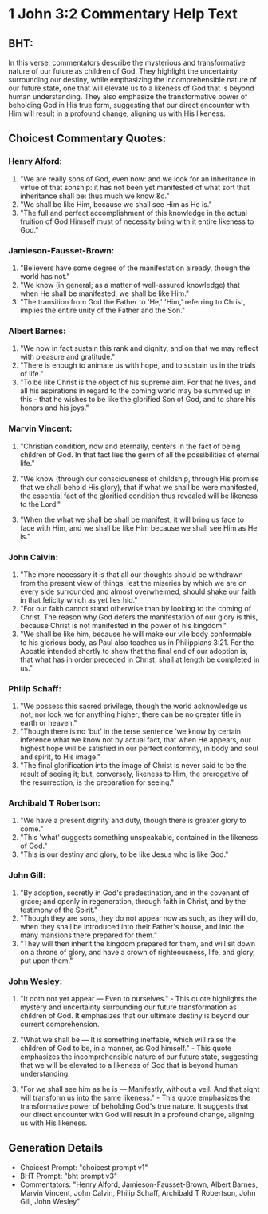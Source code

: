 # 1 John 3:2 Commentary Help Text

## BHT:
In this verse, commentators describe the mysterious and transformative nature of our future as children of God. They highlight the uncertainty surrounding our destiny, while emphasizing the incomprehensible nature of our future state, one that will elevate us to a likeness of God that is beyond human understanding. They also emphasize the transformative power of beholding God in His true form, suggesting that our direct encounter with Him will result in a profound change, aligning us with His likeness.

## Choicest Commentary Quotes:
### Henry Alford:
1. "We are really sons of God, even now: and we look for an inheritance in virtue of that sonship: it has not been yet manifested of what sort that inheritance shall be: thus much we know &c."
2. "We shall be like Him, because we shall see Him as He is."
3. "The full and perfect accomplishment of this knowledge in the actual fruition of God Himself must of necessity bring with it entire likeness to God."

### Jamieson-Fausset-Brown:
1. "Believers have some degree of the manifestation already, though the world has not."
2. "We know (in general; as a matter of well-assured knowledge) that when He shall be manifested, we shall be like Him."
3. "The transition from God the Father to 'He,' 'Him,' referring to Christ, implies the entire unity of the Father and the Son."

### Albert Barnes:
1. "We now in fact sustain this rank and dignity, and on that we may reflect with pleasure and gratitude."
2. "There is enough to animate us with hope, and to sustain us in the trials of life."
3. "To be like Christ is the object of his supreme aim. For that he lives, and all his aspirations in regard to the coming world may be summed up in this - that he wishes to be like the glorified Son of God, and to share his honors and his joys."

### Marvin Vincent:
1. "Christian condition, now and eternally, centers in the fact of being children of God. In that fact lies the germ of all the possibilities of eternal life." 

2. "We know (through our consciousness of childship, through His promise that we shall behold His glory), that if what we shall be were manifested, the essential fact of the glorified condition thus revealed will be likeness to the Lord."

3. "When the what we shall be shall be manifest, it will bring us face to face with Him, and we shall be like Him because we shall see Him as He is."

### John Calvin:
1. "The more necessary it is that all our thoughts should be withdrawn from the present view of things, lest the miseries by which we are on every side surrounded and almost overwhelmed, should shake our faith in that felicity which as yet lies hid."
2. "For our faith cannot stand otherwise than by looking to the coming of Christ. The reason why God defers the manifestation of our glory is this, because Christ is not manifested in the power of his kingdom."
3. "We shall be like him, because he will make our vile body conformable to his glorious body, as Paul also teaches us in Philippians 3:21. For the Apostle intended shortly to shew that the final end of our adoption is, that what has in order preceded in Christ, shall at length be completed in us."

### Philip Schaff:
1. "We possess this sacred privilege, though the world acknowledge us not; nor look we for anything higher; there can be no greater title in earth or heaven."
2. "Though there is no ‘but’ in the terse sentence ‘we know by certain inference what we know not by actual fact, that when He appears, our highest hope will be satisfied in our perfect conformity, in body and soul and spirit, to His image."
3. "The final glorification into the image of Christ is never said to be the result of seeing it; but, conversely, likeness to Him, the prerogative of the resurrection, is the preparation for seeing."

### Archibald T Robertson:
1. "We have a present dignity and duty, though there is greater glory to come."
2. "This 'what' suggests something unspeakable, contained in the likeness of God."
3. "This is our destiny and glory, to be like Jesus who is like God."

### John Gill:
1. "By adoption, secretly in God's predestination, and in the covenant of grace; and openly in regeneration, through faith in Christ, and by the testimony of the Spirit." 
2. "Though they are sons, they do not appear now as such, as they will do, when they shall be introduced into their Father's house, and into the many mansions there prepared for them."
3. "They will then inherit the kingdom prepared for them, and will sit down on a throne of glory, and have a crown of righteousness, life, and glory, put upon them."

### John Wesley:
1. "It doth not yet appear — Even to ourselves." - This quote highlights the mystery and uncertainty surrounding our future transformation as children of God. It emphasizes that our ultimate destiny is beyond our current comprehension.

2. "What we shall be — It is something ineffable, which will raise the children of God to be, in a manner, as God himself." - This quote emphasizes the incomprehensible nature of our future state, suggesting that we will be elevated to a likeness of God that is beyond human understanding.

3. "For we shall see him as he is — Manifestly, without a veil. And that sight will transform us into the same likeness." - This quote emphasizes the transformative power of beholding God's true nature. It suggests that our direct encounter with God will result in a profound change, aligning us with His likeness.


## Generation Details
- Choicest Prompt: "choicest prompt v1"
- BHT Prompt: "bht prompt v3"
- Commentators: "Henry Alford, Jamieson-Fausset-Brown, Albert Barnes, Marvin Vincent, John Calvin, Philip Schaff, Archibald T Robertson, John Gill, John Wesley"
